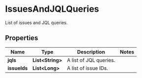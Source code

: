 

# IssuesAndJQLQueries

List of issues and JQL queries.
## Properties

Name | Type | Description | Notes
------------ | ------------- | ------------- | -------------
**jqls** | **List&lt;String&gt;** | A list of JQL queries. | 
**issueIds** | **List&lt;Long&gt;** | A list of issue IDs. | 



